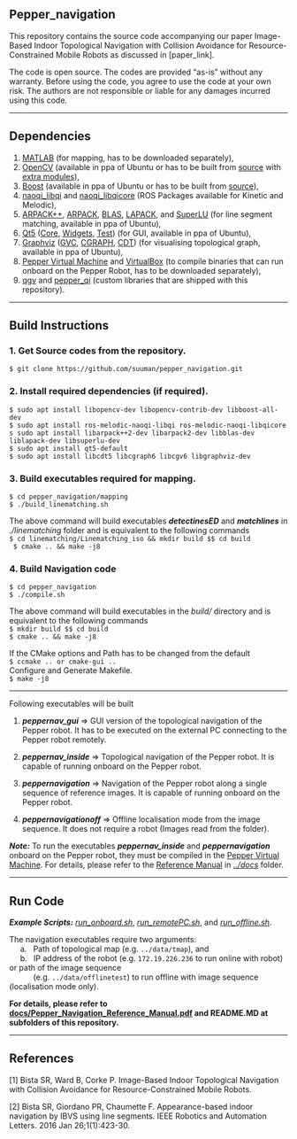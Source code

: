 ## Pepper_navigation

This repository contains the source code accompanying our paper Image-Based Indoor Topological Navigation with Collision Avoidance for Resource-Constrained Mobile Robots as
discussed in [paper_link].  

The code is open source. The codes are provided “as-is” without any warranty. Before using the code, you agree to use the code at
your own risk. The authors are not responsible or liable for any damages incurred using this code.

----------------------------------------------------------------------------------------------------------------------------------------------------------------------------------
## Dependencies
1. [MATLAB](https://au.mathworks.com/products/matlab.html) (for mapping, has to be downloaded separately),
2. [OpenCV](https://opencv.org/) (available in ppa of Ubuntu or has to be built from [source](https://github.com/opencv/opencv.git) with [extra modules](https://github.com/opencv/opencv_contrib.git)),
3. [Boost](https://www.boost.org/) (available in ppa of Ubuntu or has to be built from [source](https://github.com/boostorg/boost/tree/boost-1.65.1)),
4. [naoqi_libqi](http://wiki.ros.org/naoqi_libqi) and [naoqi_libqicore](http://wiki.ros.org/naoqi_libqicore) (ROS Packages available for Kinetic and Melodic),
5. [ARPACK++](http://www.ime.unicamp.br/~chico/arpack++/), [ARPACK](https://www.caam.rice.edu/software/ARPACK/), [BLAS](http://www.netlib.org/blas/), [LAPACK](http://www.netlib.org/lapack/), and [SuperLU](https://portal.nersc.gov/project/sparse/superlu/) (for line segment matching, available in ppa of Ubuntu),
6. [Qt5](https://doc.qt.io/qt-5/index.html) ([Core](https://doc.qt.io/qt-5/qtcore-index.html), [Widgets](https://doc.qt.io/qt-5/qtwidgets-index.html), [Test](https://doc.qt.io/qt-5/qttest-index.html)) (for GUI, available in ppa of Ubuntu),
7. [Graphviz](https://graphviz.org/) ([GVC](https://graphviz.org/pdf/gvc.3.pdf), [CGRAPH](https://graphviz.org/pdf/cgraph.3.pdf), [CDT](https://graphviz.org/pdf/cdt.3.pdf)) (for visualising topological graph, available in ppa of Ubuntu),
8. [Pepper Virtual Machine](https://bitbucket.org/pepper_qut/virtual-machine.git) and [VirtualBox](https://www.virtualbox.org) (to compile binaries that can run onboard on the Pepper Robot, has to be downloaded separately),
9. [qgv](https://github.com/suuman/pepper_navigation/tree/main/qgv) and [pepper_qi](https://github.com/suuman/pepper_navigation/tree/main/pepper_qi) (custom libraries that are shipped with this repository).

----------------------------------------------------------------------------------------------------------------------------------------------------------------------------------

## Build Instructions

### 1. Get Source codes from the repository. 
   `$ git clone https://github.com/suuman/pepper_navigation.git`

### 2. Install required dependencies (if required).
`$ sudo apt install libopencv-dev libopencv-contrib-dev libboost-all-dev`  
`$ sudo apt install ros-melodic-naoqi-libqi ros-melodic-naoqi-libqicore`  
`s sudo apt install libarpack++2-dev libarpack2-dev libblas-dev liblapack-dev libsuperlu-dev`  
`$ sudo apt install qt5-default`  
`$ sudo apt install libcdt5 libcgraph6 libcgv6 libgraphviz-dev`

### 3. Build executables required for mapping.
  `$ cd pepper_navigation/mapping`  
  `$ ./build_linematching.sh`

  The above command will build executables ***detectinesED*** and ***matchlines*** in *./linematching* folder and is equivalent to the following commands  
   `$ cd linematching/Linematching_iso && mkdir build $$ cd build`  
  ` $ cmake .. && make -j8`
### 4. Build Navigation code
`$ cd pepper_navigation`  
`$ ./compile.sh`  

   The above command will build executables in the *build/* directory and is equivalent to the following commands  
   `$ mkdir build $$ cd build`  
   `$ cmake .. && make -j8`  

   If the CMake options and Path has to be changed from the default  
	`$ ccmake .. or cmake-gui ..`   
  Configure and Generate Makefile.  
    `$ make -j8`
  
_______________________________________________________________________________________________________________________________________________________________________________________________________

  Following executables will be built  
 
1. ***peppernav_gui*** => GUI version of the topological navigation of the Pepper robot. It has to be executed on the external PC connecting to the Pepper robot remotely.  

2. ***peppernav_inside*** => Topological navigation of the Pepper robot. It is capable of running onboard on the Pepper robot.  

3. ***peppernavigation*** => Navigation of the Pepper robot along a single sequence of reference images. It is capable of running onboard on the Pepper robot.  

4. ***peppernavigationoff*** => Offline localisation mode from the image sequence. It does not require a robot (Images read from the folder).  

***Note:*** To run the executables ***peppernav_inside*** and ***peppernavigation*** onboard on the Pepper robot, they must be compiled in the [Pepper Virtual Machine](https://bitbucket.org/pepper_qut/virtual-machine.git). For details, please refer to the [Reference Manual](https://github.com/suuman/pepper_navigation/tree/main/docs/Pepper_Navigation_Reference_Manual.pdf) in [*../docs*](https://github.com/suuman/pepper_navigation/tree/main/docs) folder.

----------------------------------------------------------------------------------------------------------------------------------------------------------------------------------

## Run Code 
***Example Scripts:*** [*run_onboard.sh*](https://github.com/suuman/pepper_navigation/blob/main/run_onboard.sh), [*run_remotePC.sh*](https://github.com/suuman/pepper_navigation/blob/main/run_remotePC.sh), and [*run_offline.sh*](https://github.com/suuman/pepper_navigation/blob/main/run_offline.sh).    

The navigation executables require two arguments:  
&nbsp;&nbsp;&nbsp;&nbsp; a. &nbsp; Path of topological map (e.g. `../data/tmap`), and   
&nbsp;&nbsp;&nbsp;&nbsp; b. &nbsp; IP address of the robot (e.g. `172.19.226.236` to run online with robot) or path of the image sequence  
&nbsp;&nbsp;&nbsp;&nbsp;&nbsp;&nbsp;&nbsp;&nbsp;&nbsp;&nbsp; (e.g. `../data/offlinetest`) to run offline with image sequence (localisation mode only). 


**For details, please refer to [docs/Pepper_Navigation_Reference_Manual.pdf](https://github.com/suuman/pepper_navigation/tree/main/docs/Pepper_Navigation_Reference_Manual.pdf) and README.MD at subfolders of this repository.**

----------------------------------------------------------------------------------------------------------------------------------------------------------------------------------
## References
[1]  Bista SR, Ward B, Corke P. Image-Based Indoor Topological Navigation with Collision Avoidance for Resource-Constrained Mobile Robots.   

[2]  Bista SR, Giordano PR, Chaumette F. Appearance-based indoor navigation by IBVS using line segments. IEEE Robotics and Automation Letters. 2016 Jan 26;1(1):423-30.

###
